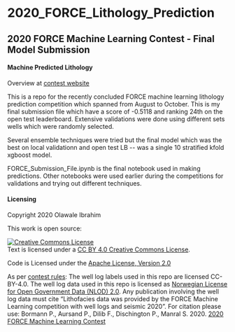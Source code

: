 # 2020_FORCE_Lithology_Prediction

## 2020 FORCE Machine Learning Contest - Final Model Submission ##


####  Machine Predicted Lithology ####
Overview at [contest website](https://xeek.ai/challenges/force-well-logs/overview)

This is a repo for the recently concluded FORCE machine learning lithology prediction competition which spanned from August to October.
This is my final submission file which have a score of -0.5118 and ranking 24th on the open test leaderboard.
Extensive validations were done using different sets wells which were randomly selected. 

Several ensemble techniques were tried but the final model which was the best on local validationn and open test LB -- was a single 10 stratified kfold xgboost model. 

FORCE_Submission_File.ipynb is the final notebook used in making predictions. Other notebooks were used earlier during the competitions for validations and trying out different techniques.

#### Licensing #### 
Copyright 2020 Olawale Ibrahim

This work is open source:

<a rel="license" href="http://creativecommons.org/licenses/by/4.0/"><img alt="Creative Commons License" style="border-width:0" src="https://i.creativecommons.org/l/by/4.0/88x31.png" /></a><br />Text is licensed under a <a rel="license" href="http://creativecommons.org/licenses/by/4.0/"> CC BY 4.0 Creative Commons License</a>.

Code is Licensed under the [Apache License, Version 2.0]( http://www.apache.org/licenses/LICENSE-2.0)

As per [contest rules](https://xeek.ai/challenges/force-well-logs/rules): 
The well log labels used in this repo are licensed CC-BY-4.0.  The well log data used in this repo is licensed as [Norwegian License for Open Government Data (NLOD) 2.0](https://data.norge.no/nlod/en/2.0/).  Any publication involving the well log data must cite “Lithofacies data was provided by the FORCE Machine Learning competition with well logs and seismic 2020”.  For citation please use: Bormann P., Aursand P., Dilib F., Dischington P., Manral S. 2020. [2020 FORCE Machine Learning Contest](https://github.com/bolgebrygg/Force-2020-Machine-Learning-competition)

